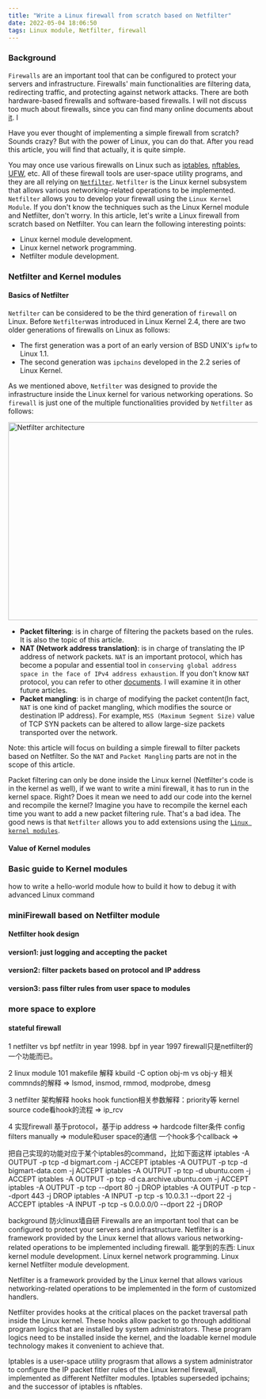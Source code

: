 ```yaml
---
title: "Write a Linux firewall from scratch based on Netfilter"
date: 2022-05-04 18:06:50
tags: Linux module, Netfilter, firewall 
---
```


### Background

`Firewalls` are an important tool that can be configured to protect your servers and infrastructure. Firewalls' main functionalities are filtering data, redirecting traffic, and protecting against network attacks. There are both hardware-based firewalls and software-based firewalls. I will not discuss too much about firewalls, since you can find many online documents about [it](https://en.wikipedia.org/wiki/Firewall_(computing)). I 

Have you ever thought of implementing a simple firewall from scratch? Sounds crazy? But with the power of Linux, you can do that. After you read this article, you will find that actually, it is quite simple. 

You may once use various firewalls on Linux such as [iptables](https://en.wikipedia.org/wiki/Iptables), [nftables](https://en.wikipedia.org/wiki/Nftables), [UFW](https://en.wikipedia.org/wiki/Uncomplicated_Firewall), etc. All of these firewall tools are user-space utility programs, and they are all relying on [`Netfilter`](https://en.wikipedia.org/wiki/Netfilter). `Netfilter` is the Linux kernel subsystem that allows various networking-related operations to be implemented. `Netfilter` allows you to develop your firewall using the `Linux Kernel Module`.  If you don't know the techniques such as the Linux Kernel module and Netfilter, don't worry. In this article, let's write a Linux firewall from scratch based on Netfilter. You can learn the following interesting points:

- Linux kernel module development.
- Linux kernel network programming. 
- Netfilter module development.

### Netfilter and Kernel modules
#### Basics of Netfilter
`Netfilter` can be considered to be the third generation of `firewall` on Linux. Before `Netfilter`was introduced in Linux Kernel 2.4, there are two older generations of firewalls on Linux as follows: 
  - The first generation was a port of an early version of BSD UNIX's `ipfw` to Linux 1.1. 
  - The second generation was `ipchains` developed in the 2.2 series of Linux Kernel. 

As we mentioned above, `Netfilter` was designed to provide the infrastructure inside the Linux kernel for various networking operations. So `firewall` is just one of the multiple functionalities provided by `Netfilter` as follows:

<img src="/images/netfilter-arch.png" title="Netfilter architecture" width="600px" height="400px">

 - **Packet filtering**: is in charge of filtering the packets based on the rules. It is also the topic of this article. 
 - **NAT (Network address translation)**: is in charge of translating the IP address of network packets. `NAT` is an important protocol, which has become a popular and essential tool in `conserving global address space in the face of IPv4 address exhaustion`. If you don't know `NAT` protocol, you can refer to other [documents](https://en.wikipedia.org/wiki/Network_address_translation). I will examine it in other future articles. 
 - **Packet mangling**: is in charge of modifying the packet content(In fact, `NAT` is one kind of packet mangling, which modifies the source or destination IP address). For example, `MSS (Maximum Segment Size)` value of TCP SYN packets can be altered to allow large-size packets transported over the network. 

 Note: this article will focus on building a simple firewall to filter packets based on Netfilter. So the `NAT` and `Packet Mangling` parts are not in the scope of this article. 

 Packet filtering can only be done inside the Linux kernel (Netfilter's code is in the kernel as well), if we want to write a mini firewall, it has to run in the kernel space. Right? Does it mean we need to add our code into the kernel and recompile the kernel? Imagine you have to recompile the kernel each time you want to add a new packet filtering rule. That's a bad idea. The good news is that `Netfilter` allows you to add extensions using the [`Linux kernel modules`](https://wiki.archlinux.org/title/Kernel_module). 
#### Value of Kernel modules

### Basic guide to Kernel modules 
how to write a hello-world module
how to build it
how to debug it with advanced Linux command

### miniFirewall based on Netfilter module
#### Netfilter hook design

#### version1: just logging and accepting the packet
#### version2: filter packets based on protocol and IP address
#### version3: pass filter rules from user space to modules

### more space to explore
#### stateful firewall

1 netfilter vs bpf
  netfiltr in year 1998. bpf in year 1997
  firewall只是netfilter的一个功能而已。

2 linux module 101
  makefile 解释 
    kbuild
    -C option
    obj-m vs obj-y
  相关commnds的解释 => lsmod, insmod, rmmod, modprobe, dmesg

3 netfilter 架构解释 
  hooks
  hook function相关参数解释：priority等
  kernel source code看hook的流程 => ip_rcv

4 实现firewall
  基于protocol，基于ip address => hardcode filter条件
  config filters manually => module和user space的通信
  一个hook多个callback => 

把自己实现的功能对应于某个iptables的command，比如下面这样
iptables -A OUTPUT -p tcp -d bigmart.com -j ACCEPT
iptables -A OUTPUT -p tcp -d bigmart-data.com -j ACCEPT
iptables -A OUTPUT -p tcp -d ubuntu.com -j ACCEPT
iptables -A OUTPUT -p tcp -d ca.archive.ubuntu.com -j ACCEPT
iptables -A OUTPUT -p tcp --dport 80 -j DROP
iptables -A OUTPUT -p tcp --dport 443 -j DROP
iptables -A INPUT -p tcp -s 10.0.3.1 --dport 22 -j ACCEPT
iptables -A INPUT -p tcp -s 0.0.0.0/0 --dport 22 -j DROP

background
防火linux墙自研
Firewalls are an important tool that can be configured to protect your servers and infrastructure. 
Netfilter is a framework provided by the Linux kernel that allows various networking-related operations to be implemented including firewall.
能学到的东西:
Linux kernel module development.
Linux kernel network programming. 
Linux kernel Netfilter module development.



Netfilter is a framework provided by the Linux kernel that allows various networking-related operations to be implemented in the form of customized handlers.

Netfilter provides hooks at the critical places on the packet traversal path inside the Linux kernel. These hooks allow packet to go through additional program logics that are installed by system administrators. These program logics need to be installed inside the kernel, and the loadable kernel module technology makes it convenient to achieve that. 

Iptables is a user-space utility prograsm that allows a system administrator to configure the IP packet fitler rules of the Linux kernel firewall, implemented as different Netfilter modules. Iptables superseded ipchains; and the successor of iptables is nftables.



